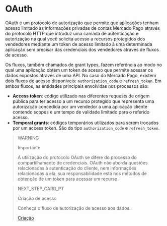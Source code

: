 # OAuth 

OAuth é um protocolo de autorização que permite que aplicações tenham acesso limitado às informações privadas de contas Mercado Pago através do protocolo HTTP que introduz uma camada de autenticação e autorização na qual você solicita acesso a recursos protegidos dos vendedores mediante um token de acesso limitado à uma determinada aplicação sem precisar das credenciais dos vendedores através de fluxos de acesso.

Os fluxos, também chamados de grant types, fazem referência ao modo no qual uma aplicação obtém um token de acesso que permite acessar os dados expostos através de uma API. No caso do Mercado Pago, existem dois fluxos de acesso disponíveis: `authorization_code` e `refresh_token`. Em ambos fluxos, as entidades principais envolvidas nos processos são:

* **Access token**: código utilizado nas diferentes requests de origem pública para ter acesso a um recurso protegido que representa uma autorização concedida por um vendedor a uma aplicação cliente contendo scopes e um tempo de validade limitado para o referido acesso.
* **Temporal grants**: códigos temporários utilizados para serem trocados por um access token. São do tipo `authorization_code` e `refresh_token`.

> WARNING 
> 
> Importante
> 
> A utilização do protocolo OAuth se difere do processo do compartilhamento de credenciais. OAuth não aborda questões relacionadas à autenticação do cliente, nem informações relacionadas a ela, sua responsabilidade está nos métodos de obtenção de um token para acessar um recurso.

> NEXT_STEP_CARD_PT
>
> Criação de acesso
>
> Conheça o fluxo de autorização de acesso aos dados.
>
> [Criação](https://www.mercadopago[FAKER][URL][DOMAIN]/developers/pt/guides/resources/dashboard/creation)